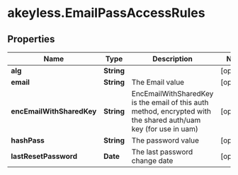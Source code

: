 # akeyless.EmailPassAccessRules

## Properties

Name | Type | Description | Notes
------------ | ------------- | ------------- | -------------
**alg** | **String** |  | [optional] 
**email** | **String** | The Email value | [optional] 
**encEmailWithSharedKey** | **String** | EncEmailWithSharedKey is the email of this auth method, encrypted with the shared auth/uam key (for use in uam) | [optional] 
**hashPass** | **String** | The password value | [optional] 
**lastResetPassword** | **Date** | The last password change date | [optional] 


